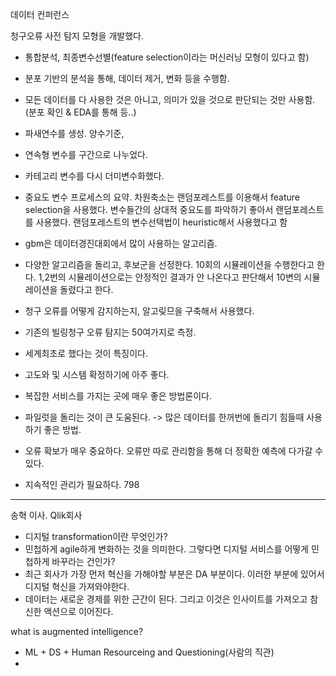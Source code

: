 데이터 컨퍼런스 

청구오류 사전 탐지 모형을 개발했다. 

- 통합분석, 최종변수선별(feature selection이라는 머신러닝 모형이 있다고 함)
- 분포 기반의 분석을 통해, 데이터 제거, 변화 등을 수행함. 


- 모든 데이터를 다 사용한 것은 아니고, 의미가 있을 것으로 판단되는 것만 사용함. (분포 확인 & EDA를 통해 등..)

- 파새연수를 생성. 양수기준, 
- 연속형 변수를 구간으로 나누었다. 
- 카테고리 변수를 다시 더미변수화했다. 

- 중요도 변수 프로세스의 요약. 차원축소는 랜덤포레스트를 이용해서 feature selection을 사용했다. 변수들간의 상대적 중요도를 파악하기 좋아서 랜덤포레스트를 사용했다. 랜덤포레스트의 변수선택법이 heuristic해서 사용했다고 함

- gbm은 데이터경진대회에서  많이 사용하는 알고리즘. 
- 다양한 알고리즘을 돌리고, 후보군을 선정한다. 10회의 시뮬레이션을 수행한다고 한다. 1,2번의 시뮬레이션으로는 안정적인 결과가 안 나온다고 판단해서 10변의 시뮬레이션을 돌렸다고 한다. 
- 청구 오류를 어떻게 감지하는지, 알고맂므을 구축해서 사용했다.


- 기존의 빌링청구 오류 탐지는 50여가지로 측정. 
- 세계최초로 했다는 것이 특징이다. 
-  고도와 및 시스템 확정하기에 아주 좋다. 
-  복잡한 서비스를 가지는 곳에 매우 좋은 방법론이다. 


- 파일럿을 돌리는 것이 큰 도움된다. -> 많은 데이터를 한꺼번에 돌리기 힘들때 사용하기 좋은 방법. 
- 오류 확보가 매우 중요하다. 오류만 따로 관리함을 통해 더 정확한 예측에 다가갈 수 있다. 
- 지속적인 관리가 필요하다. 
798

***

송혁 이사. Qlik회사 

- 디지털 transformation이란 무엇인가? 
- 민첩하게 agile하게 변화하는 것을 의미한다. 그렇다면 디지털 서비스를 어떻게 민첩하게 바꾸라는 건인가?
- 최근 회사가 가장 먼저 혁신을 가해야할 부분은 DA 부분이다. 이러한 부분에 있어서 디지털 혁신을 가져와야한다. 
- 데이터는 새로운 경제를 위한 근간이 된다. 그리고 이것은 인사이트를 가져오고 참신한 액션으로 이어진다. 


what is augmented intelligence?
- ML + DS + Human Resourceing and Questioning(사람의 직관)
- 













